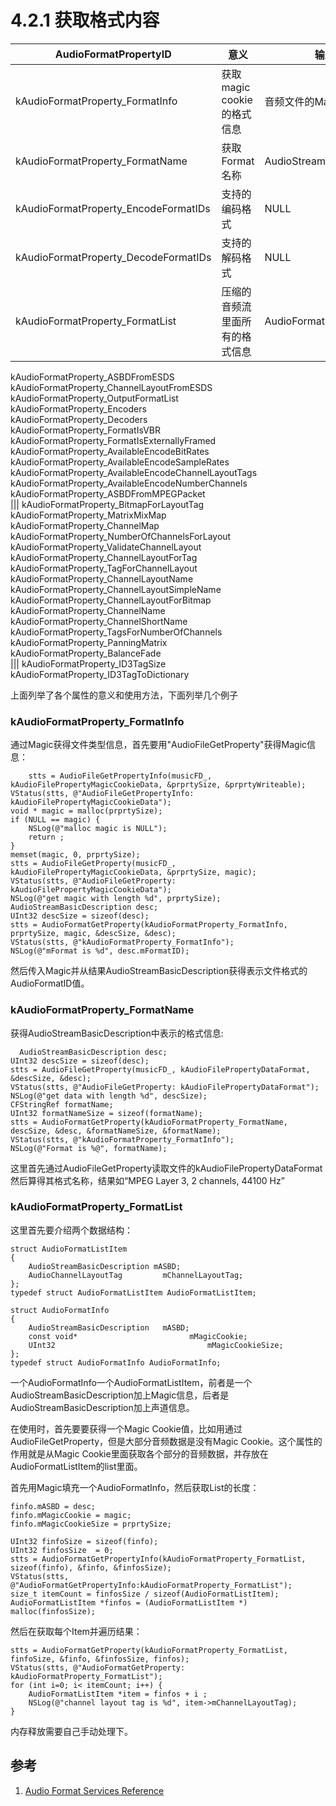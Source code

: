 # 4.2.1 获取格式内容

AudioFormatPropertyID| 意义 |输入数据| 输出结果
---|---|---|---
kAudioFormatProperty_FormatInfo | 获取magic cookie的格式信息 | 音频文件的Magic值 |AudioStreamBasicDescription（至少会返回mFormatID字段）
kAudioFormatProperty_FormatName | 获取Format名称 | AudioStreamBasicDescription | CFStringRef表示的格式名称如“MPEG Layer 3, 2 channels, 44100 Hz”
kAudioFormatProperty_EncodeFormatIDs |支持的编码格式|NULL|UInt32数组表示的编码格式 
kAudioFormatProperty_DecodeFormatIDs |支持的解码格式| NULL | UInt32数组表示的解码格式
kAudioFormatProperty_FormatList   |压缩的音频流里面所有的格式信息|AudioFormatInfo|  AudioFormatListItem数组   
kAudioFormatProperty_ASBDFromESDS    
kAudioFormatProperty_ChannelLayoutFromESDS  
kAudioFormatProperty_OutputFormatList       
kAudioFormatProperty_Encoders               
kAudioFormatProperty_Decoders               
kAudioFormatProperty_FormatIsVBR            
kAudioFormatProperty_FormatIsExternallyFramed 
kAudioFormatProperty_AvailableEncodeBitRates  
kAudioFormatProperty_AvailableEncodeSampleRates 
kAudioFormatProperty_AvailableEncodeChannelLayoutTags 
kAudioFormatProperty_AvailableEncodeNumberChannels  
kAudioFormatProperty_ASBDFromMPEGPacket             
|||
kAudioFormatProperty_BitmapForLayoutTag          
kAudioFormatProperty_MatrixMixMap                
kAudioFormatProperty_ChannelMap                  
kAudioFormatProperty_NumberOfChannelsForLayout   
kAudioFormatProperty_ValidateChannelLayout       
kAudioFormatProperty_ChannelLayoutForTag         
kAudioFormatProperty_TagForChannelLayout         
kAudioFormatProperty_ChannelLayoutName           
kAudioFormatProperty_ChannelLayoutSimpleName     
kAudioFormatProperty_ChannelLayoutForBitmap      
kAudioFormatProperty_ChannelName                 
kAudioFormatProperty_ChannelShortName            
kAudioFormatProperty_TagsForNumberOfChannels     
kAudioFormatProperty_PanningMatrix               
kAudioFormatProperty_BalanceFade                 
|||
kAudioFormatProperty_ID3TagSize        
kAudioFormatProperty_ID3TagToDictionary

上面列举了各个属性的意义和使用方法，下面列举几个例子

### kAudioFormatProperty_FormatInfo
通过Magic获得文件类型信息，首先要用"AudioFileGetProperty"获得Magic信息：

	    stts = AudioFileGetPropertyInfo(musicFD_, kAudioFilePropertyMagicCookieData, &prprtySize, &prprtyWriteable);
    VStatus(stts, @"AudioFileGetPropertyInfo: kAudioFilePropertyMagicCookieData");
    void * magic = malloc(prprtySize);
    if (NULL == magic) {
        NSLog(@"malloc magic is NULL");
        return ;
    }
    memset(magic, 0, prprtySize);
    stts = AudioFileGetProperty(musicFD_, kAudioFilePropertyMagicCookieData, &prprtySize, magic);
    VStatus(stts, @"AudioFileGetProperty: kAudioFilePropertyMagicCookieData");
    NSLog(@"get magic with length %d", prprtySize);
    AudioStreamBasicDescription desc;
    UInt32 descSize = sizeof(desc);
    stts = AudioFormatGetProperty(kAudioFormatProperty_FormatInfo, prprtySize, magic, &descSize, &desc);
    VStatus(stts, @"kAudioFormatProperty_FormatInfo");
    NSLog(@"mFormat is %d", desc.mFormatID);
然后传入Magic并从结果AudioStreamBasicDescription获得表示文件格式的AudioFormatID值。

### kAudioFormatProperty_FormatName
获得AudioStreamBasicDescription中表示的格式信息:

	  AudioStreamBasicDescription desc;
    UInt32 descSize = sizeof(desc);
    stts = AudioFileGetProperty(musicFD_, kAudioFilePropertyDataFormat, &descSize, &desc);
    VStatus(stts, @"AudioFileGetProperty: kAudioFilePropertyDataFormat");
    NSLog(@"get data with length %d", descSize);
    CFStringRef formatName;
    UInt32 formatNameSize = sizeof(formatName);
    stts = AudioFormatGetProperty(kAudioFormatProperty_FormatName, descSize, &desc, &formatNameSize, &formatName);
    VStatus(stts, @"kAudioFormatProperty_FormatInfo");
    NSLog(@"Format is %@", formatName);
    
这里首先通过AudioFileGetProperty读取文件的kAudioFilePropertyDataFormat然后算得其格式名称，结果如“MPEG Layer 3, 2 channels, 44100 Hz”

### kAudioFormatProperty_FormatList
这里首先要介绍两个数据结构：

	struct AudioFormatListItem
	{
		AudioStreamBasicDescription mASBD;
		AudioChannelLayoutTag		  mChannelLayoutTag;
	};
	typedef struct AudioFormatListItem AudioFormatListItem;
	
	struct AudioFormatInfo
	{
		AudioStreamBasicDescription   mASBD;
		const void*						    mMagicCookie;
		UInt32								    mMagicCookieSize;
	};
	typedef struct AudioFormatInfo AudioFormatInfo;
	
一个AudioFormatInfo一个AudioFormatListItem，前者是一个AudioStreamBasicDescription加上Magic信息，后者是AudioStreamBasicDescription加上声道信息。

在使用时，首先要要获得一个Magic Cookie值，比如用通过AudioFileGetProperty，但是大部分音频数据是没有Magic Cookie。这个属性的作用就是从Magic Cookie里面获取各个部分的音频数据，并存放在AudioFormatListItem的list里面。

首先用Magic填充一个AudioFormatInfo，然后获取List的长度：

	finfo.mASBD = desc;
	finfo.mMagicCookie = magic;
	finfo.mMagicCookieSize = prprtySize;
	
	UInt32 finfoSize = sizeof(finfo);
	UInt32 finfosSize  = 0;
	stts = AudioFormatGetPropertyInfo(kAudioFormatProperty_FormatList, sizeof(finfo), &finfo, &finfosSize);
	VStatus(stts, @"AudioFormatGetPropertyInfo:kAudioFormatProperty_FormatList");
	size_t itemCount = finfosSize / sizeof(AudioFormatListItem);
	AudioFormatListItem *finfos = (AudioFormatListItem *) malloc(finfosSize);
	
然后在获取每个Item并遍历结果：

	stts = AudioFormatGetProperty(kAudioFormatProperty_FormatList, finfoSize, &finfo, &finfosSize, finfos);
	VStatus(stts, @"AudioFormatGetProperty: kAudioFormatProperty_FormatList");
	for (int i=0; i< itemCount; i++) {
	    AudioFormatListItem *item = finfos + i ;
	    NSLog(@"channel layout tag is %d", item->mChannelLayoutTag);
	}
内存释放需要自己手动处理下。
## 参考
1. [Audio Format Services Reference](https://developer.apple.com/library/mac/documentation/AudioToolbox/Reference/AudioFormatServicesReference/index.html#//apple_ref/doc/constant_group/Audio_Format_Property_Identifiers)
